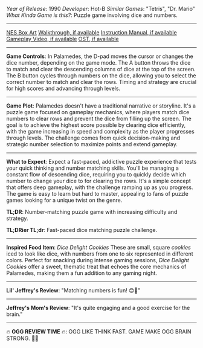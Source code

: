 *Year of Release*: 1990
*Developer*: Hot-B
*Similar Games*: "Tetris", "Dr. Mario"
*What Kinda Game is this?*: Puzzle game involving dice and numbers.

---
[NES Box Art](https://www.google.com/search?tbm=isch&q=NES+Box+Art+Palamedes) 
[Walkthrough, if available](https://www.google.com/search?q=Walkthrough+NES+Palamedes)
[Instruction Manual, if available](https://www.google.com/search?q=NES+Instruction+Manual+Palamedes)
[Gameplay Video, if available](https://www.youtube.com/results?search_query=gameplay+NES+Palamedes) 
[OST, if available](https://www.youtube.com/results?search_query=gameplay+NES+Palamedes+OST)

- - -
**Game Controls**:
In Palamedes, the D-pad moves the cursor or changes the dice number, depending on the game mode. The A button throws the dice to match and clear the descending columns of dice at the top of the screen. The B button cycles through numbers on the dice, allowing you to select the correct number to match and clear the rows. Timing and strategy are crucial for high scores and advancing through levels.

- - -
**Game Plot**: 
Palamedes doesn't have a traditional narrative or storyline. It's a puzzle game focused on gameplay mechanics, where players match dice numbers to clear rows and prevent the dice from filling up the screen. The goal is to achieve the highest score possible by clearing dice efficiently, with the game increasing in speed and complexity as the player progresses through levels. The challenge comes from quick decision-making and strategic number selection to maximize points and extend gameplay.

- - -
**What to Expect**: 
Expect a fast-paced, addictive puzzle experience that tests your quick thinking and number matching skills. You'll be managing a constant flow of descending dice, requiring you to quickly decide which number to change your dice to for clearing the rows. It's a simple concept that offers deep gameplay, with the challenge ramping up as you progress. The game is easy to learn but hard to master, appealing to fans of puzzle games looking for a unique twist on the genre.

**TL;DR**:
Number-matching puzzle game with increasing difficulty and strategy.

**TL;DRier TL;dr**: 
Fast-paced dice matching puzzle challenge.

---
**Inspired Food Item**: *Dice Delight Cookies*
These are small, square *cookies* iced to look like dice, with numbers from one to six represented in different colors. Perfect for snacking during intense gaming sessions, *Dice Delight Cookies* offer a sweet, thematic treat that echoes the core mechanics of Palamedes, making them a fun addition to any gaming night.

---
**Lil' Jeffrey's Review**: "Matching numbers is fun! 😊🎲"

---
**Jeffrey's Mom's Review**: "It's quite engaging and a good exercise for the brain."

---
🔥 **OGG REVIEW TIME** 🔥: OGG LIKE THINK FAST. GAME MAKE OGG BRAIN STRONG. 🎲💪